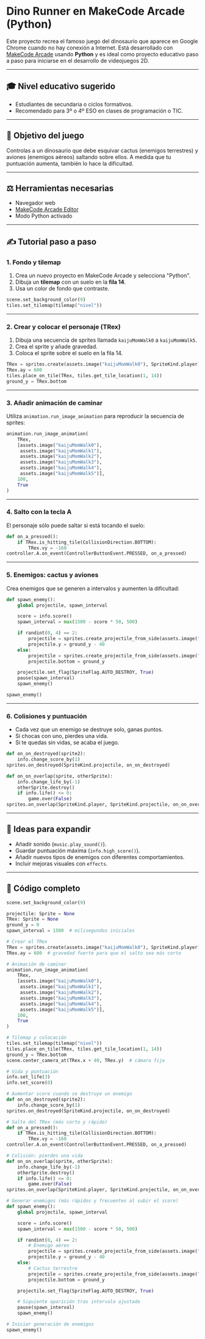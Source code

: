 # Dino Runner en MakeCode Arcade (Python)

Este proyecto recrea el famoso juego del dinosaurio que aparece en Google Chrome cuando no hay conexión a Internet. Está desarrollado con [MakeCode Arcade](https://arcade.makecode.com/) usando **Python** y es ideal como proyecto educativo paso a paso para iniciarse en el desarrollo de videojuegos 2D.

---

## 🎓 Nivel educativo sugerido

- Estudiantes de secundaria o ciclos formativos.
- Recomendado para 3º o 4º ESO en clases de programación o TIC.

---

## 🚀 Objetivo del juego

Controlas a un dinosaurio que debe esquivar cactus (enemigos terrestres) y aviones (enemigos aéreos) saltando sobre ellos. A medida que tu puntuación aumenta, también lo hace la dificultad.

---

## ⚖️ Herramientas necesarias

- Navegador web
- [MakeCode Arcade Editor](https://arcade.makecode.com/)
- Modo Python activado

---

## ✍️ Tutorial paso a paso

### 1. Fondo y tilemap

1. Crea un nuevo proyecto en MakeCode Arcade y selecciona "Python".
2. Dibuja un **tilemap** con un suelo en la **fila 14**.
3. Usa un color de fondo que contraste.

```python
scene.set_background_color(9)
tiles.set_tilemap(tilemap("nivel"))
```

---

### 2. Crear y colocar el personaje (TRex)

1. Dibuja una secuencia de sprites llamada `kaijuMomWalk0` a `kaijuMomWalk5`.
2. Crea el sprite y añade gravedad.
3. Coloca el sprite sobre el suelo en la fila 14.

```python
TRex = sprites.create(assets.image("kaijuMomWalk0"), SpriteKind.player)
TRex.ay = 600
tiles.place_on_tile(TRex, tiles.get_tile_location(1, 14))
ground_y = TRex.bottom
```

---

### 3. Añadir animación de caminar

Utiliza `animation.run_image_animation` para reproducir la secuencia de sprites:

```python
animation.run_image_animation(
    TRex,
    [assets.image("kaijuMomWalk0"),
     assets.image("kaijuMomWalk1"),
     assets.image("kaijuMomWalk2"),
     assets.image("kaijuMomWalk3"),
     assets.image("kaijuMomWalk4"),
     assets.image("kaijuMomWalk5")],
    100,
    True
)
```

---

### 4. Salto con la tecla A

El personaje sólo puede saltar si está tocando el suelo:

```python
def on_a_pressed():
    if TRex.is_hitting_tile(CollisionDirection.BOTTOM):
        TRex.vy = -160
controller.A.on_event(ControllerButtonEvent.PRESSED, on_a_pressed)
```

---

### 5. Enemigos: cactus y aviones

Crea enemigos que se generen a intervalos y aumenten la dificultad:

```python
def spawn_enemy():
    global projectile, spawn_interval

    score = info.score()
    spawn_interval = max(1500 - score * 50, 500)

    if randint(0, 4) == 2:
        projectile = sprites.create_projectile_from_side(assets.image("plane0"), -100 - score * 2, 0)
        projectile.y = ground_y - 40
    else:
        projectile = sprites.create_projectile_from_side(assets.image("carRedLeft"), -120 - score * 2, 0)
        projectile.bottom = ground_y

    projectile.set_flag(SpriteFlag.AUTO_DESTROY, True)
    pause(spawn_interval)
    spawn_enemy()

spawn_enemy()
```

---

### 6. Colisiones y puntuación

- Cada vez que un enemigo se destruye solo, ganas puntos.
- Si chocas con uno, pierdes una vida.
- Si te quedas sin vidas, se acaba el juego.

```python
def on_on_destroyed(sprite2):
    info.change_score_by(1)
sprites.on_destroyed(SpriteKind.projectile, on_on_destroyed)

def on_on_overlap(sprite, otherSprite):
    info.change_life_by(-1)
    otherSprite.destroy()
    if info.life() <= 0:
        game.over(False)
sprites.on_overlap(SpriteKind.player, SpriteKind.projectile, on_on_overlap)
```

---

## 🌟 Ideas para expandir

- Añadir sonido (`music.play_sound()`).
- Guardar puntuación máxima (`info.high_score()`).
- Añadir nuevos tipos de enemigos con diferentes comportamientos.
- Incluir mejoras visuales con `effects`.

---

## 📄 Código completo

```python
scene.set_background_color(9)

projectile: Sprite = None
TRex: Sprite = None
ground_y = 0
spawn_interval = 1500  # milisegundos iniciales

# Crear el TRex
TRex = sprites.create(assets.image("kaijuMomWalk0"), SpriteKind.player)
TRex.ay = 600  # gravedad fuerte para que el salto sea más corto

# Animación de caminar
animation.run_image_animation(
    TRex,
    [assets.image("kaijuMomWalk0"),
     assets.image("kaijuMomWalk1"),
     assets.image("kaijuMomWalk2"),
     assets.image("kaijuMomWalk3"),
     assets.image("kaijuMomWalk4"),
     assets.image("kaijuMomWalk5")],
    100,
    True
)

# Tilemap y colocación
tiles.set_tilemap(tilemap("nivel"))
tiles.place_on_tile(TRex, tiles.get_tile_location(1, 14))
ground_y = TRex.bottom
scene.center_camera_at(TRex.x + 40, TRex.y)  # cámara fija

# Vida y puntuación
info.set_life(3)
info.set_score(0)

# Aumentar score cuando se destruye un enemigo
def on_on_destroyed(sprite2):
    info.change_score_by(1)
sprites.on_destroyed(SpriteKind.projectile, on_on_destroyed)

# Salto del TRex (más corto y rápido)
def on_a_pressed():
    if TRex.is_hitting_tile(CollisionDirection.BOTTOM):
        TRex.vy = -160
controller.A.on_event(ControllerButtonEvent.PRESSED, on_a_pressed)

# Colisión: pierdes una vida
def on_on_overlap(sprite, otherSprite):
    info.change_life_by(-1)
    otherSprite.destroy()
    if info.life() <= 0:
        game.over(False)
sprites.on_overlap(SpriteKind.player, SpriteKind.projectile, on_on_overlap)

# Generar enemigos (más rápidos y frecuentes al subir el score)
def spawn_enemy():
    global projectile, spawn_interval

    score = info.score()
    spawn_interval = max(1500 - score * 50, 500)

    if randint(0, 4) == 2:
        # Enemigo aéreo
        projectile = sprites.create_projectile_from_side(assets.image("plane0"), -100 - score * 2, 0)
        projectile.y = ground_y - 40
    else:
        # Cactus terrestre
        projectile = sprites.create_projectile_from_side(assets.image("carRedLeft"), -120 - score * 2, 0)
        projectile.bottom = ground_y

    projectile.set_flag(SpriteFlag.AUTO_DESTROY, True)

    # Siguiente aparición tras intervalo ajustado
    pause(spawn_interval)
    spawn_enemy()

# Iniciar generación de enemigos
spawn_enemy()
```
